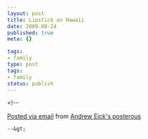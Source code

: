 ```yaml
---
layout: post
title: Lipstick on Hawaii
date: 2009-08-24
published: true
meta: {}

tags:
- family
type: post
tags:
- family
status: publish
---
```

&lt;!--

  [Posted via email](http://posterous.com)   from [Andrew Eick's posterous](http://andreweick.posterous.com/lipstick-on-hawaii)

    --&gt;
